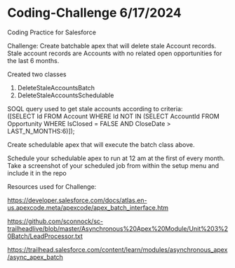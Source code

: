 # Coding-Challenge 6/17/2024
Coding Practice for Salesforce 

Challenge: 
Create batchable apex that will delete stale Account records. Stale account records are Accounts with no related open opportunities for the last 6 months. 

Created two classes
1.  DeleteStaleAccountsBatch
2.  DeleteStaleAccountsSchedulable
   
SOQL query used to get stale accounts according to criteria:  
 ([SELECT Id FROM Account WHERE Id NOT IN (SELECT AccountId FROM Opportunity WHERE IsClosed = FALSE AND CloseDate > LAST_N_MONTHS:6)]);
 
Create schedulable apex that will execute the batch class above. 
 
Schedule your schedulable apex to run at 12 am at the first of every month. Take a screenshot of your scheduled job from within the setup menu and include it in the repo 

Resources used for Challenge:

https://developer.salesforce.com/docs/atlas.en-us.apexcode.meta/apexcode/apex_batch_interface.htm

https://github.com/sconnock/sc-trailheadlive/blob/master/Asynchronous%20Apex%20Module/Unit%203%20Batch/LeadProcessor.txt

https://trailhead.salesforce.com/content/learn/modules/asynchronous_apex/async_apex_batch
